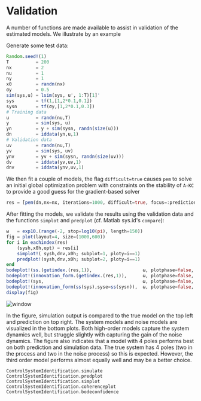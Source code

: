

# Validation
A number of functions are made available to assist in validation of the estimated models. We illustrate by an example

Generate some test data:
```julia
Random.seed!(1)
T          = 200
nx         = 2
nu         = 1
ny         = 1
x0         = randn(nx)
σy         = 0.5
sim(sys,u) = lsim(sys, u', 1:T)[1]'
sys        = tf(1,[1,2*0.1,0.1])
sysn       = tf(σy,[1,2*0.1,0.3])
# Training data
u          = randn(nu,T)
y          = sim(sys, u)
yn         = y + sim(sysn, randn(size(u)))
dn         = iddata(yn,u,1)
# Validation data
uv         = randn(nu,T)
yv         = sim(sys, uv)
ynv        = yv + sim(sysn, randn(size(uv)))
dv         = iddata(yv,uv,1)
dnv        = iddata(ynv,uv,1)
```
We then fit a couple of models, the flag `difficult=true` causes `pem` to solve an initial global optimization problem with constraints on the stability of `A-KC` to provide a good guess for the gradient-based solver
```julia
res = [pem(dn,nx=nx, iterations=1000, difficult=true, focus=:prediction) for nx = [1,3,4]]
```
After fitting the models, we validate the results using the validation data and the functions `simplot` and `predplot` (cf. Matlab sys.id's `compare`):
```julia
ω   = exp10.(range(-2, stop=log10(pi), length=150))
fig = plot(layout=4, size=(1000,600))
for i in eachindex(res)
    (sysh,x0h,opt) = res[i]
    simplot!( sysh,dnv,x0h; subplot=1, ploty=i==1)
    predplot!(sysh,dnv,x0h; subplot=2, ploty=i==1)
end
bodeplot!(ss.(getindex.(res,1)),                   ω, plotphase=false, subplot=3, title="Process", linewidth=2*[4 3 2 1])
bodeplot!(innovation_form.(getindex.(res,1)),      ω, plotphase=false, subplot=4, linewidth=2*[4 3 2 1])
bodeplot!(sys,                                     ω, plotphase=false, subplot=3, lab="True", linecolor=:blue, l=:dash, legend = :bottomleft, title="System model")
bodeplot!(innovation_form(ss(sys),syse=ss(sysn)),  ω, plotphase=false, subplot=4, lab="True", linecolor=:blue, l=:dash, ylims=(0.1, 100), legend = :bottomleft, title="Noise model")
display(fig)
```
![window](https://github.com/baggepinnen/ControlSystemIdentification.jl/blob/master/figs/val.svg?raw=true)

In the figure, simulation output is compared to the true model on the top left and prediction on top right. The system models and noise models are visualized in the bottom plots. Both high-order models capture the system dynamics well, but struggle slightly with capturing the gain of the noise dynamics.
The figure also indicates that a model with 4 poles performs best on both prediction and simulation data. The true system has 4 poles (two in the process and two in the noise process) so this is expected. However, the third order model performs almost equally well and may be a better choice.



```@docs
ControlSystemIdentification.simulate
ControlSystemIdentification.predplot
ControlSystemIdentification.simplot
ControlSystemIdentification.coherenceplot
ControlSystemIdentification.bodeconfidence
```